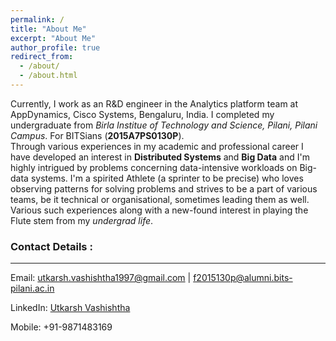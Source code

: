 ```yaml
---
permalink: /
title: "About Me"
excerpt: "About Me"
author_profile: true
redirect_from: 
  - /about/
  - /about.html
---
```


Currently, I work as an R&D engineer in the Analytics platform team at AppDynamics, Cisco Systems, Bengaluru, India. I completed my undergraduate
from *Birla Institue of Technology and Science, Pilani, Pilani Campus*. For BITSians (**2015A7PS0130P**).<br> 
Through various experiences in my academic and professional career I have developed an interest in **Distributed Systems** and **Big Data** and 
I'm highly intrigued by problems concerning data-intensive workloads on Big-data systems.
I'm a spirited Athlete (a sprinter to be precise) who loves observing patterns for solving problems and strives to be a part of various teams, be it 
technical or organisational, sometimes leading them as well. Various such experiences along with a new-found interest in playing the Flute stem from my 
*undergrad life*.

### Contact Details :
---
Email: utkarsh.vashishtha1997@gmail.com | f2015130p@alumni.bits-pilani.ac.in

LinkedIn: [Utkarsh Vashishtha](https://www.linkedin.com/in/utkarshv1997/)

Mobile: +91-9871483169
